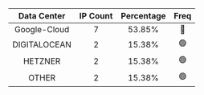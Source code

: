| Data Center | IP Count | Percentage | Freq |
|:------------:|:--------:|:-----------:|:-----:|
| Google-Cloud | 7 | 53.85% | 🔴 |
| DIGITALOCEAN | 2 | 15.38% | 🟢 |
| HETZNER | 2 | 15.38% | 🟢 |
| OTHER | 2 | 15.38% | 🟢 |